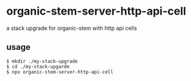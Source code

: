 # organic-stem-server-http-api-cell

a stack upgrade for organic-stem with http api cells

## usage

```
$ mkdir ./my-stack-upgrade
$ cd ./my-stack-upgarde
$ npx organic-stem-server-http-api-cell
```

